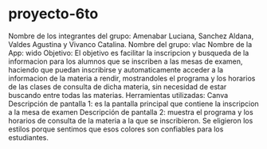 # proyecto-6to
Nombre de los integrantes del grupo: Amenabar Luciana, Sanchez Aldana, Valdes Agustina y Vivanco Catalina. 
Nombre del grupo: vlac
Nombre de la App: wido
Objetivo: El objetivo es facilitar la inscripcion y busqueda de la informacion para los alumnos que se inscriben a las mesas de examen, haciendo que puedan inscribirse y automaticamente acceder a la informacion de la materia a rendir, mostrandoles el programa y los horarios de las clases de consulta de dicha materia, sin necesidad de estar buscando entre todas las materias.
Herramientas utilizadas: Canva 
Descripción de pantalla 1: es la pantalla principal que contiene la inscripcion a la mesa de examen 
Descripción de pantalla 2: muestra el programa y los horarios de consulta de la materia a la que se inscribieron. 
Se eligieron los estilos porque sentimos que esos colores son confiables para los estudiantes. 
